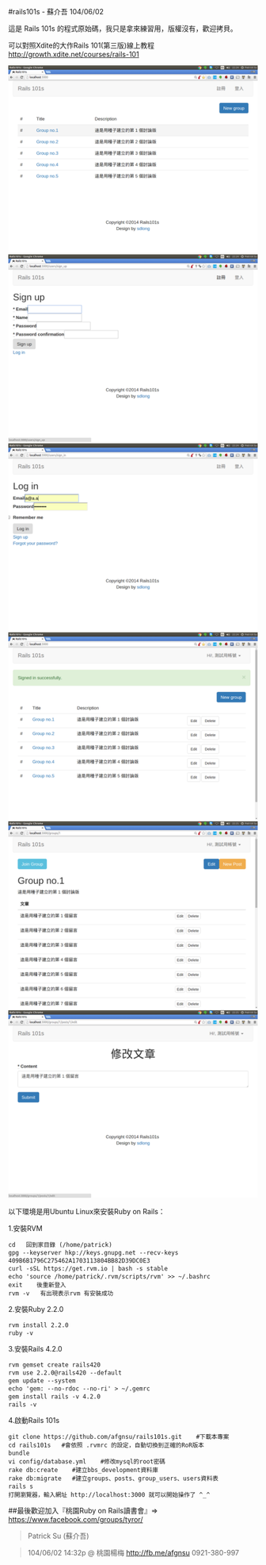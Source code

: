 #rails101s - 蘇介吾 104/06/02

這是 Rails 101s 的程式原始碼，我只是拿來練習用，版權沒有，歡迎拷貝。

可以對照Xdite的大作Rails 101(第三版)線上教程
http://growth.xdite.net/courses/rails-101

![Demo](https://github.com/afgnsu/rails101s/blob/master/DEMO.png)
![Demo1](https://github.com/afgnsu/rails101s/blob/master/DEMO1.png)
![Demo2](https://github.com/afgnsu/rails101s/blob/master/DEMO2.png)
![Demo3](https://github.com/afgnsu/rails101s/blob/master/DEMO3.png)
![Demo4](https://github.com/afgnsu/rails101s/blob/master/DEMO4.png)
![Demo5](https://github.com/afgnsu/rails101s/blob/master/DEMO5.png)


以下環境是用Ubuntu Linux來安裝Ruby on Rails：

1.安裝RVM
```
cd   回到家目錄 (/home/patrick)
gpg --keyserver hkp://keys.gnupg.net --recv-keys 409B6B1796C275462A1703113804BB82D39DC0E3
curl -sSL https://get.rvm.io | bash -s stable
echo 'source /home/patrick/.rvm/scripts/rvm' >> ~/.bashrc
exit    後重新登入
rvm -v   有出現表示rvm 有安裝成功
```

2.安裝Ruby 2.2.0
```
rvm install 2.2.0
ruby -v
```

3.安裝Rails 4.2.0
```
rvm gemset create rails420
rvm use 2.2.0@rails420 --default
gem update --system
echo 'gem: --no-rdoc --no-ri' > ~/.gemrc
gem install rails -v 4.2.0
rails -v
```

4.啟動Rails 101s
```
git clone https://github.com/afgnsu/rails101s.git    #下載本專案
cd rails101s   #會依照 .rvmrc 的設定，自動切換到正確的RoR版本
bundle
vi config/database.yml    #修改mysql的root密碼
rake db:create    #建立bbs_development資料庫
rake db:migrate   #建立groups、posts、group_users、users資料表
rails s
打開瀏覽器，輸入網址 http://localhost:3000 就可以開始操作了 ^_^
```

##最後歡迎加入『桃園Ruby on Rails讀書會』=> https://www.facebook.com/groups/tyror/

>Patrick Su (蘇介吾)

>104/06/02 14:32p @ 桃園楊梅
>http://fb.me/afgnsu
>0921-380-997
